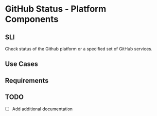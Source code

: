 # GitHub Status - Platform Components

## SLI
Check status of the Github platform or a specified set of GitHub services.

## Use Cases

## Requirements

## TODO
- [ ] Add additional documentation